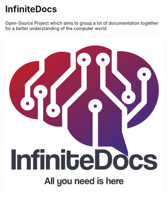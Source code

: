 # InfiniteDocs
Open-Source Project which aims to group a lot of documentation together for a better understanding of the computer world

![alt text](assetsReadMe/logo.png)
